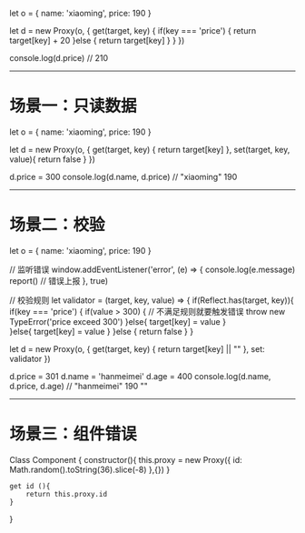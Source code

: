 let o = {
    name: 'xiaoming',
    price: 190
}

let d = new Proxy(o, {
    get(target, key) {
        if(key === 'price') {
            return target[key] + 20
        }else {
            return target[key]
        }
    }
})

console.log(d.price)   // 210

-------------------------------------------------------------------
# 场景一：只读数据
let o = {
    name: 'xiaoming',
    price: 190
}

let d = new Proxy(o, {
    get(target, key) {
        return target[key]
    },
    set(target, key, value){
        return false
    }
})

d.price = 300
console.log(d.name, d.price) // "xiaoming"  190


-------------------------------------------------------------------
# 场景二：校验
let o = {
    name: 'xiaoming',
    price: 190
}

// 监听错误
window.addEventListener('error', (e) => {
    console.log(e.message)
    report()  // 错误上报
}, true)

// 校验规则
let validator = (target, key, value) => {
    if(Reflect.has(target, key)){
        if(key === 'price') {
            if(value > 300) {
                // 不满足规则就要触发错误
                throw new TypeError('price exceed 300')
            }else{
                target[key] = value
            }          
        }else{
            target[key] = value
        }
    }else {
        return false
    }
}

let d = new Proxy(o, {
    get(target, key) {
        return target[key] || ""
    },
    set: validator
})

d.price = 301
d.name = 'hanmeimei'
d.age = 400
console.log(d.name, d.price, d.age) // "hanmeimei"  190  ""


-------------------------------------------------------------------
# 场景三：组件错误

Class Component {
    constructor(){
        this.proxy = new Proxy({
            id: Math.random().toString(36).slice(-8)
        },{})
    }
    
    get id (){
        return this.proxy.id
    }
}

